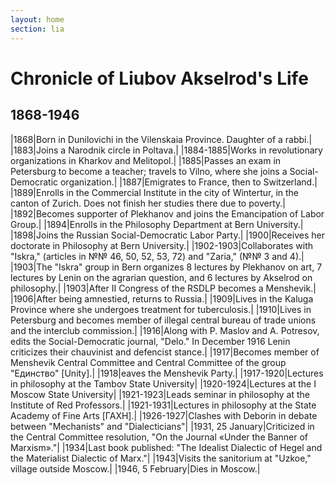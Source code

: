 ```yaml
---
layout: home
section: lia
---
```


# Chronicle of Liubov Akselrod's Life

## 1868-1946

|1868|Born in Dunilovichi in the Vilenskaia Province. Daughter of a rabbi.|
|1883|Joins a Narodnik circle in Poltava.|
|1884-1885|Works in revolutionary organizations in Kharkov and Melitopol.|
|1885|Passes an exam in Petersburg to become a teacher; travels to Vilno, where she joins a Social-Democratic organization.|
|1887|Emigrates to France, then to Switzerland.|
|1889|Enrolls in the Commercial Institute in the city of Wintertur, in the canton of Zurich. Does not finish her studies there due to poverty.|
|1892|Becomes supporter of Plekhanov and joins the Emancipation of Labor Group.|
|1894|Enrolls in the Philosophy Department at Bern University.|
|1898|Joins the Russian Social-Democratic Labor Party.|
|1900|Receives her doctorate in Philosophy at Bern University.|
|1902-1903|Collaborates with &quot;Iskra,&quot; (articles in №№ 46, 50, 52, 53, 72) and &quot;Zaria,&quot; (№№ 3 and 4).|
|1903|The &quot;Iskra&quot; group in Bern organizes 8 lectures by Plekhanov on art, 7 lectures by Lenin on the agrarian question, and 6 lectures by Akselrod on philosophy.|
|1903|After II Congress of the RSDLP becomes a Menshevik.|
|1906|After being amnestied, returns to Russia.|
|1909|Lives in the Kaluga Province where she undergoes treatment for tuberculosis.|
|1910|Lives in Petersburg and becomes member of illegal central bureau of trade unions and the interclub commission.|
|1916|Along with P. Maslov and A. Potresov, edits the Social-Democratic journal, &quot;Delo.&quot; In December 1916 Lenin criticizes their chauvinist and defencist stance.|
|1917|Becomes member of Menshevik Central Committee and Central Committee of the group &quot;Единство&quot; [Unity].|
|1918|eaves the Menshevik Party.|
|1917-1920|Lectures in philosophy at the Tambov State University|
|1920-1924|Lectures at the I Moscow State University|
|1921-1923|Leads seminar in philosophy at the Institute of Red Professors.|
|1921-1931|Lectures in philosophy at the State Academy of Fine Arts [ГАХН].|
|1926-1927|Clashes with Deborin in debate between &quot;Mechanists&quot; and &quot;Dialecticians&quot;|
|1931, 25 January|Criticized in the Central Committee resolution, &quot;On the Journal «Under the Banner of Marxism».&quot;|
|1934|Last book published: &quot;The Idealist Dialectic of Hegel and the Materialist Dialectic of Marx.&quot;|
|1943|Visits the sanitorium at &quot;Uzkoe,&quot; village outside Moscow.|
|1946, 5 February|Dies in Moscow.|

